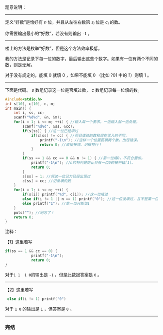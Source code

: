 题意说明：


------------


定义“好数”是恰好有 $n$ 位，并且从左往右数第 $s_i$ 位是 $c_i$ 的数。

你需要输出最小的“好数”，若没有则输出 ``` -1 ``` 。



------------
楼上的方法是枚举“好数”，但是这个方法效率极低。

我的方法是记录下每一位的数字，最后输出这些个数字。如果有一位有两个不同的数，则是无解。

对于没有规定的，能填 $0$ 就填 $0$ ，如果不能填 $0$ （比如 $?01$ 中的 $?$）则填 $1$ 。



------------
下面是代码。 $s$ 数组记录这一位是否填过数， $c$ 数组记录每一位填的数。

```cpp
#include<stdio.h>
int s[10], c[10], n, m;
int main() {
    int i, ss, cc;
    scanf("%d%d", &n, &m);
    for(i = 1; i <= m; ++i) { //输入每一个要求。一边输入就一边处理。
        scanf("%d%d", &ss, &cc);
        if(s[ss]) { //这一位已经填过
            if(c[ss] != cc) { //而且填过的数和现在读入的不同，
                printf("-1\n"); //这样一个位置要填两个数，出现错误。
                return 0; //直接报错。记得换行！
            }
        }
        if(ss == 1 && cc == 0 && n != 1) { //第一位填0，不符合要求。
            printf("-1\n"); //n的特判是防止只有一位0的被判错[1]。
            return 0; 
        }
        s[ss] = 1; //将这一位记为已经出现过
        c[ss] = cc; //记录填的数
    }
    for(i = 1; i <= n; ++i) {
        if(s[i]) printf("%d", c[i]); //这一位填过
        else if(i != 1 || n == 1) printf("0"); //这一位没填过，且不是第一位[2]。
        else printf("1"); //第一位只能填1
    }
    puts(""); //别忘了！
    return 0;
}
```

注释：

【1】这里若写 
```cpp
if(ss == 1 && cc == 0) {
            printf("-1\n"); 
            return 0; 
}
```
对于```1 1  1 0```的输出是 ```-1``` ，但是此数据答案是 ```0``` 。


------------
【2】这里若写
```cpp
 else if(i != 1) printf("0")
```
对于 ```1 0``` 的输出是 ```1``` ，但答案是 ```0``` 。



------------
### 完结